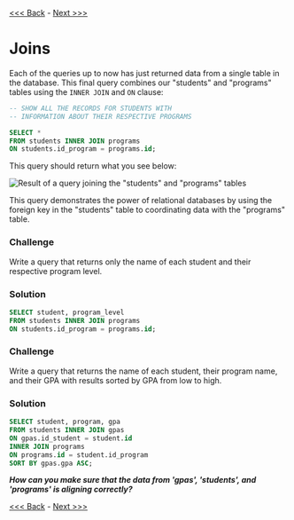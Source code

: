 [<<< Back](7-commonqueries.md) - [Next >>>](9-importcsv.md)  

# Joins

Each of the queries up to now has just returned data from a single table in the database. This final query combines our "students" and "programs" tables using the `INNER JOIN` and `ON` clause:

```sql
-- SHOW ALL THE RECORDS FOR STUDENTS WITH 
-- INFORMATION ABOUT THEIR RESPECTIVE PROGRAMS

SELECT *
FROM students INNER JOIN programs
ON students.id_program = programs.id;
```

This query should return what you see below:

![Result of a query joining the "students" and "programs" tables](https://github.com/GCDigitalFellows/GCDRI_databases/blob/master/images/join_table.png)  

This query demonstrates the power of relational databases by using the foreign key in the "students" table to coordinating data with the "programs" table.  

### Challenge

Write a query that returns only the name of each student and their respective program level.  


### Solution

```sql
SELECT student, program_level
FROM students INNER JOIN programs
ON students.id_program = programs.id;
```  

### Challenge

Write a query that returns the name of each student, their program name, and their GPA with results sorted by GPA from low to high.  


### Solution

```sql
SELECT student, program, gpa
FROM students INNER JOIN gpas
ON gpas.id_student = student.id
INNER JOIN programs
ON programs.id = student.id_program
SORT BY gpas.gpa ASC;
```  

*__How can you make sure that the data from 'gpas', 'students', and 'programs' is aligning correctly?__*
	
[<<< Back](7-commonqueries.md) - [Next >>>](9-importcsv.md)
